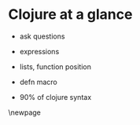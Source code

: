 # Clojure at a glance

* ask questions

* expressions

* lists, function position
* defn macro

* 90% of clojure syntax

\newpage